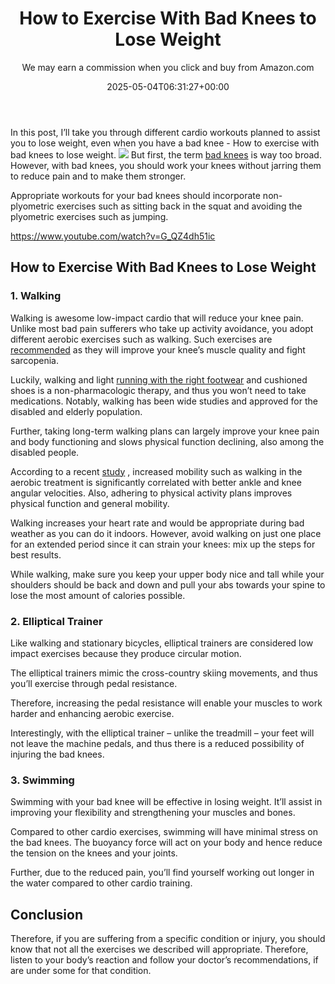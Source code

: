 ﻿---
author: We may earn a commission when you click and buy from Amazon.com
layout: post
title: How to Exercise With Bad Knees to Lose Weight
date: '2025-05-04T06:31:27+00:00'
categories:
- Guide
tags: []
slug: /how-to-exercise-with-bad-knees-to-lose-weight/
lastmod: 2025-05-07T12:21:27+03:00
---

In this post, I’ll take you through different cardio workouts planned to assist you to lose weight, even when you have a bad knee - How to exercise with bad knees to lose weight.
![](/assets/img/img/)
But first, the term
[bad knees](https://www.health.harvard.edu/pain/moving-away-from-knee-osteoarthritis)
is way too broad. However, with bad knees, you should work your knees without jarring them to reduce pain and to make them stronger.

Appropriate workouts for your bad knees should incorporate non-plyometric exercises such as sitting back in the squat and avoiding the plyometric exercises such as jumping.

https://www.youtube.com/watch?v=G_QZ4dh51ic
## How to Exercise With Bad Knees to Lose Weight
### 1. Walking
Walking is awesome low-impact cardio that will reduce your knee pain. Unlike most bad pain sufferers who take up activity avoidance, you adopt different aerobic exercises such as walking. Such exercises are
[recommended](https://www.ncbi.nlm.nih.gov/pubmed/18279766)
as they will improve your knee’s muscle quality and fight sarcopenia.

Luckily, walking and light
[running with the right footwear](https://pestpolicy.com/best-running-shoes-for-bad-knees/)
and cushioned shoes is a non-pharmacologic therapy, and thus you won’t need to take medications. Notably, walking has been wide studies and approved for the disabled and elderly population.

Further, taking long-term walking plans can largely improve your knee pain and body functioning and slows physical function declining, also among the disabled people.

According to a recent
[study](https://www.ncbi.nlm.nih.gov/pubmed/15696558)
, increased mobility such as walking in the aerobic treatment is significantly correlated with better ankle and knee angular velocities. Also, adhering to physical activity plans improves physical function and general mobility.

Walking increases your heart rate and would be appropriate during bad weather as you can do it indoors. However, avoid walking on just one place for an extended period since it can strain your knees: mix up the steps for best results.

While walking, make sure you keep your upper body nice and tall while your shoulders should be back and down and pull your abs towards your spine to lose the most amount of calories possible.
### 2. Elliptical Trainer
Like walking and stationary bicycles, elliptical trainers are considered low impact exercises because they produce circular motion.

The elliptical trainers mimic the cross-country skiing movements, and thus you’ll exercise through pedal resistance.

Therefore, increasing the pedal resistance will enable your muscles to work harder and enhancing aerobic exercise.

Interestingly, with the elliptical trainer – unlike the treadmill – your feet will not leave the machine pedals, and thus there is a reduced possibility of injuring the bad knees.
### 3. Swimming
Swimming with your bad knee will be effective in losing weight. It’ll assist in improving your flexibility and strengthening your muscles and bones.

Compared to other cardio exercises, swimming will have minimal stress on the bad knees. The buoyancy force will act on your body and hence reduce the tension on the knees and your joints.

Further, due to the reduced pain, you’ll find yourself working out longer in the water compared to other cardio training.
## Conclusion
Therefore, if you are suffering from a specific condition or injury, you should know that not all the exercises we described will appropriate. Therefore, listen to your body’s reaction and follow your doctor’s recommendations, if are under some for that condition.